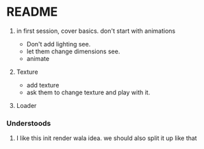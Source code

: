 # README

1. in first session, cover basics. don't start with animations
    - Don't add lighting see. 
    - let them change dimensions see.
    - animate

2. Texture 
    - add texture
    - ask them to change texture and play with it. 

3. Loader


### Understoods

1. I like this init render wala idea. we should also split it up like that
